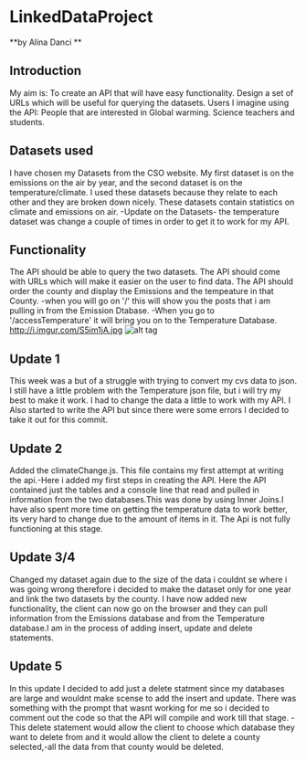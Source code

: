 # LinkedDataProject
**by Alina Danci **

## Introduction
My aim is:
To create an API that will have easy functionality. Design a set of URLs which will be useful for querying the datasets.
Users I imagine using the API: 
People that are interested in Global warming.
Science teachers and students.

##  Datasets used
I have chosen my Datasets from the CSO website.
My first dataset is on the emissions on the air by year, and the second dataset is on the temperature/climate.
I used these datasets because they relate to each other and they are broken down nicely.
These datasets contain statistics on climate and emissions on air.
-Update on the Datasets- the temperature dataset was change a couple of times in order to get it to work for my API. 

## Functionality 
The API should be able to query the two datasets.
The API should come with URLs which will make it easier on the user to find data.
The API should order the county and display the Emissions and the tempeature in that County.
-when you will go on '/' this will show you the posts that i am pulling in from the Emission Dtabase.
-When you go to '/accessTemperature' it will bring you on to the Temperature Database.
http://i.imgur.com/S5im1jA.jpg
![alt tag](hhttp://i.imgur.com/S5im1jA.jpg)

## Update 1
This week was a but of a struggle with trying to convert my cvs data to json.
I still have a little problem with the Temperature json file, but i will try my best to make it work.
I had to change the data a little to work with my API. 
I Also started to write the API but since there were some errors I decided to take it out for this commit.

## Update 2
Added the climateChange.js.
This file contains my first attempt at writing the api.-Here i added my first steps in creating the API. Here the API contained just the tables and a console line that read and pulled in information from the two databases.This was done by using Inner Joins.I have also spent more time on getting the temperature data to work better, its very hard to change due to the amount of items in it. The Api is not fully functioning at this stage.

## Update 3/4
Changed my dataset again due to the size of the data i couldnt se where i was going wrong therefore i decided to make the dataset only for one year and link the two datasets by the county.
I have now added new functionality, the client  can now go on the browser and they can pull information from the Emissions database and from the Temperature database.I am in the process of adding insert, update and delete statements.

## Update 5
In this update I decided to add just a delete statment since my databases are large and wouldnt make scense to add the insert and update. There was something with the prompt that wasnt working for me so i decided to comment out the code so that the API will compile and work till that stage. -This delete statement would allow the client to choose which database they want to delete from and it would allow the client to delete a county selected,-all the data from that county would be deleted. 


